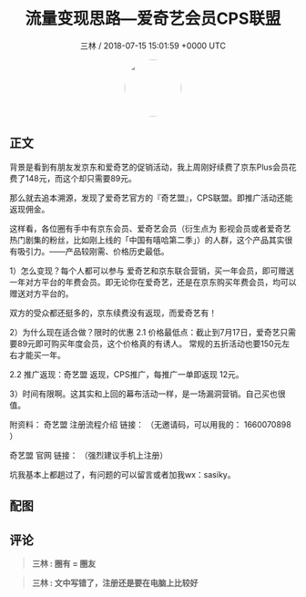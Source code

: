 <h1 align="center">流量变现思路—爱奇艺会员CPS联盟</h1>
<p align="center">
    <a>三林 / 2018-07-15 15:01:59 &#43;0000 UTC</a>
</p>

<div align="center">
    <img src="https://images.zsxq.com/FiaOJge0BO8LcAxyEk0nfMe2A0WW?e=1590940799&amp;token=kIxbL07-8jAj8w1n4s9zv64FuZZNEATmlU_Vm6zD:v3QSGUtuS6nREZbS5ImAtaQMEs0=" width="100" height="100" style="border:1px solid;border-radius:50%; color:#ffffff"/>
</div>

## 正文

<div>
      背景是看到有朋友发京东和爱奇艺的促销活动，我上周刚好续费了京东Plus会员花费了148元，而这个却只需要89元。

那么就去追本溯源，发现了爱奇艺官方的『奇艺盟』，CPS联盟。即推广活动还能返现佣金。

这样看，各位圈有手中有京东会员、爱奇艺会员（衍生点为 影视会员或者爱奇艺热门剧集的粉丝，比如刚上线的「中国有嘻哈第二季」）的人群，这个产品其实很有吸引力。——产品较刚需、价格历史最低。

1）怎么变现？每个人都可以参与
爱奇艺和京东联合营销，买一年会员，即可赠送一年对方平台的年费会员。即无论你在爱奇艺，还是在京东购买年费会员，均可以赠送对方平台的。

双方的受众都还挺多的，京东续费没有返现，而爱奇艺有！

2）为什么现在适合做？限时的优惠
2.1 价格最低点：截止到7月17日，爱奇艺只需要89元即可购买年度会员，这个价格真的有诱人。 常规的五折活动也要150元左右才能买一年。

2.2 推广返现：奇艺盟 返现，CPS推广，每推广一单即返现 12元。

3）时间有限啊。这其实和上回的幕布活动一样，是一场漏洞营销。自己买也很值。


附资料：
奇艺盟 注册流程介绍 链接：
（无邀请码，可以用我的： 1660070898 ）

奇艺盟 官网 链接： （强烈建议手机上注册）


坑我基本上都趟过了，有问题的可以留言或者加我wx：sasiky。
</div>

## 配图
<div class="image" align="center">

</div>

## 评论

<div align="left">
<div>

<blockquote >
<span> <strong>三林 : 圈有 = 圈友 </strong></span>
</blockquote>

<blockquote >
<span> <strong>三林 : 文中写错了，注册还是要在电脑上比较好 </strong></span>
</blockquote>

</div>
</div>